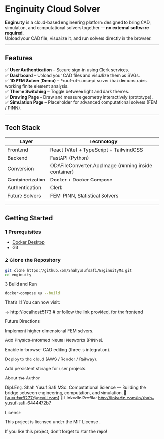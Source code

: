 # Enginuity Cloud Solver

**Enginuity** is a cloud-based engineering platform designed to bring CAD, simulation, and computational solvers together — **no external software required**.  
Upload your CAD file, visualize it, and run solvers directly in the browser.

---

## Features

✅ **User Authentication** – Secure sign-in using Clerk services.  
✅ **Dashboard** – Upload your CAD files and visualize them as SVGs.  
✅ **1D FEM Solver (Demo)** – Proof-of-concept solver that demonstrates working finite element analysis.  
✅ **Theme Switching** – Toggle between light and dark themes.  
✅ **Drawing Page** – Draw and measure geometry interactively (prototype).  
✅ **Simulation Page** – Placeholder for advanced computational solvers (FEM / PINN).  

---

## Tech Stack

| Layer      | Technology |
|-------------|-------------|
| Frontend | React (Vite) + TypeScript + TailwindCSS |
| Backend | FastAPI (Python) |
| Conversion | ODAFileConverter.AppImage (running inside container) |
| Containerization | Docker + Docker Compose |
| Authentication | Clerk |
| Future Solvers | FEM, PINN, Statistical Solvers |


---

##  Getting Started

### 1️ Prerequisites
- [Docker Desktop](https://www.docker.com/products/docker-desktop/)
- Git

### 2️ Clone the Repository
```bash
git clone https://github.com/Shahyusufsafi/EnginuityMs.git
cd enginuity
```
3️ Build and Run
```bash
docker-compose up --build
```



That’s it! 
You can now visit:

 → http://localhost:5173 # or follow the link provided, for the frontend 


Future Directions

 Implement higher-dimensional FEM solvers.

 Add Physics-Informed Neural Networks (PINNs).

 Enable in-browser CAD editing (three.js integration).

 Deploy to the cloud (AWS / Render / Railway).

 Add persistent storage for user projects.

 About the Author

Dipl.Eng. Shah Yusuf Safi
MSc. Computational Science — Building the bridge between engineering, computation, and simulation.
📧 [yusufsafi277@gmail.com]
🔗 LinkedIn Profile: http://linkedin.com/in/shah-yusuf-safi-6444472b7

License

This project is licensed under the MIT License
.

If you like this project, don’t forget to star the repo!
